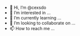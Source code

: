 - 👋 Hi, I’m @cexsdo
- 👀 I’m interested in ...
- 🌱 I’m currently learning ...
- 💞️ I’m looking to collaborate on ...
- 📫 How to reach me ...

<!---
cexsdo/cexsdo is a ✨ special ✨ repository because its `README.md` (this file) appears on your GitHub profile.
You can click the Preview link to take a look at your changes.
--->
